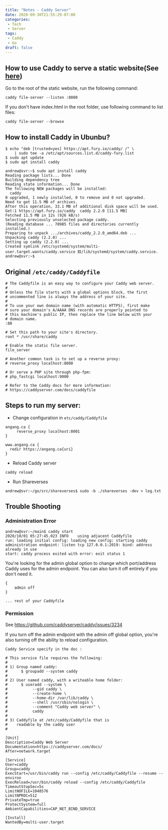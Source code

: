 ```yaml
---
title: "Notes - Caddy Server"
date: 2020-09-30T21:55:29-07:00
categories:
 - Tech
 - Server
tags:
 - Caddy
 - Go
draft: false
---
```


## How to use Caddy to serve a static website(See [here](https://caddyserver.com/docs/quick-starts/static-files))
Go to the root of the static website, run the following command:
```
caddy file-server --listen :8080
```

If you don't have index.html in the root folder, use following command to list files:
```
caddy file-server --browse
```

## How to install Caddy in Ubunbu?
```
$ echo "deb [trusted=yes] https://apt.fury.io/caddy/ /" \
    | sudo tee -a /etc/apt/sources.list.d/caddy-fury.list
$ sudo apt update
$ sudo apt install caddy

andrew@svr:~$ sudo apt install caddy
Reading package lists... Done
Building dependency tree       
Reading state information... Done
The following NEW packages will be installed:
  caddy
0 upgraded, 1 newly installed, 0 to remove and 0 not upgraded.
Need to get 11.5 MB of archives.
After this operation, 33.1 MB of additional disk space will be used.
Get:1 https://apt.fury.io/caddy  caddy 2.2.0 [11.5 MB]
Fetched 11.5 MB in 12s (926 kB/s)                                                                                                      
Selecting previously unselected package caddy.
(Reading database ... 78985 files and directories currently installed.)
Preparing to unpack .../archives/caddy_2.2.0_amd64.deb ...
Unpacking caddy (2.2.0) ...
Setting up caddy (2.2.0) ...
Created symlink /etc/systemd/system/multi-user.target.wants/caddy.service 鈫/lib/systemd/system/caddy.service.
andrew@svr:~$ 
```

## Original `/etc/caddy/Caddyfile`
```
# The Caddyfile is an easy way to configure your Caddy web server.
#
# Unless the file starts with a global options block, the first
# uncommented line is always the address of your site.
#
# To use your own domain name (with automatic HTTPS), first make
# sure your domain's A/AAAA DNS records are properly pointed to
# this machine's public IP, then replace the line below with your
# domain name.
:80

# Set this path to your site's directory.
root * /usr/share/caddy

# Enable the static file server.
file_server

# Another common task is to set up a reverse proxy:
# reverse_proxy localhost:8080

# Or serve a PHP site through php-fpm:
# php_fastcgi localhost:9000

# Refer to the Caddy docs for more information:
# https://caddyserver.com/docs/caddyfile
```

## Steps to run my server:
* Change configuration in `etc/caddy/Caddyfile`
```
angang.ca {
     reverse_proxy localhost:8001
}

www.angang.ca {
  redir https://angang.ca{uri}
}
```

* Reload Caddy server
```
caddy reload
```

* Run Shareverses
```
andrew@svr:~/go/src/shareverses$ sudo -b ./shareverses -dev > log.txt
```

## Trouble Shooting
### Administration Error
```
andrew@svr:~/main$ caddy start
2020/10/01 05:27:45.023 INFO    using adjacent Caddyfile
run: loading initial config: loading new config: starting caddy administration endpoint: listen tcp 127.0.0.1:2019: bind: address already in use
start: caddy process exited with error: exit status 1
```

You're looking for the admin global option to change which port/address Caddy uses for the admin endpoint. You can also turn it off entirely if you don't need it.
```
{
    admin off
}

... rest of your Caddyfile
```

### Permission
See https://github.com/caddyserver/caddy/issues/3234

If you turn off the admin endpoint with the admin off global option, you're also turning off the ability to reload configuration.
```
Caddy Service specify in the doc :

# This service file requires the following:
#
# 1) Group named caddy:
#      $ groupadd --system caddy
#
# 2) User named caddy, with a writeable home folder:
#      $ useradd --system \
#           --gid caddy \
#           --create-home \
#           --home-dir /var/lib/caddy \
#           --shell /usr/sbin/nologin \
#           --comment "Caddy web server" \
#           caddy
#
# 3) Caddyfile at /etc/caddy/Caddyfile that is
#    readable by the caddy user
#

[Unit]
Description=Caddy Web Server
Documentation=https://caddyserver.com/docs/
After=network.target

[Service]
User=caddy
Group=caddy
ExecStart=/usr/bin/caddy run --config /etc/caddy/Caddyfile --resume --environ
ExecReload=/usr/bin/caddy reload --config /etc/caddy/Caddyfile
TimeoutStopSec=5s
LimitNOFILE=1048576
LimitNPROC=512
PrivateTmp=true
ProtectSystem=full
AmbientCapabilities=CAP_NET_BIND_SERVICE

[Install]
WantedBy=multi-user.target
```